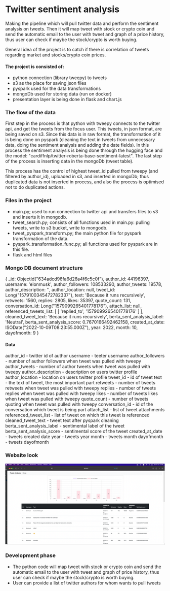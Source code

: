# Twitter sentiment analysis

Making the pipeline which will pull twitter data and perform the sentiment analysis on tweets. Then it will map tweet with stock or crypto coin and send the automatic email to the user with tweet and graph of a price history, thus user can check if maybe the stock/crypto is worth buying.

General idea of the project is to catch if there is correlation of tweets regarding market and stocks/crypto coin prices.

#### The project is consisted of:
- python connection (library tweepy) to tweets
- s3 as the place for saving json files
- pyspark used for the data transformations
- mongoDb used for storing data (run on docker)
- presentation layer is being done in flask and chart.js

### The flow of the data

First step in the process is that python with tweepy connects to the twitter api, and get the tweets from the focus user. This tweets, in json format, are being saved on s3. Since this data is in raw format, the transformation of it is being done on pyspark (cleaning the text in tweets from unnecessary data, doing the sentiment analysis and adding the date fields). In this process the sentiment analysis is being done through the hugging face and the model: "cardiffnlp/twitter-roberta-base-sentiment-latest". The last step of the process is inserting data in the mongoDb (tweet table).

This process has the control of highest tweet_id pulled from tweepy (and filtered by author_id), uploaded in s3, and inserted in mongoDb; thus duplicated data is not inserted in process, and also the process is optimised not to do duplicated actions.

### Files in the project

- main.py; used to run connection to twitter api and transfers files to s3 and inserts it in mongodb.
- tweet_search.py; consists of all functions used in main.py: pulling tweets, write to s3 bucket, write to mongodb.
- tweet_pyspark_transform.py; the main python file for pyspark transformation of the data.
- pyspark_transformation_func.py; all functions used for pyspark are in this file.
- flask and html files

### Mongo DB document structure

{
    _id: ObjectId("634adcd96fa6d26a4f6c5c0f"),
    author_id: 44196397,
    username: 'elonmusk',
    author_followers: 108533290,
    author_tweets: 19578,
    author_description: '',
    author_location: null,
    tweet_id: Long("1579100345472782337"),
    text: 'Because it runs recursively',
    retweets: 1560,
    replies: 2805,
    likes: 35397,
    quote_count: 131,
    conversation_id: Long("1579099265401778176"),
    attach_list: null,
    referenced_tweets_list: [ [ 'replied_to', '1579099265401778176' ] ],
    cleaned_tweet_text: 'Because it runs recursively',
    berta_sent_analysis_label: 'Neutral',
    berta_sent_analysis_score: 0.7670166492462158,
    created_at_date: ISODate("2022-10-09T08:23:55.000Z"),
    year: 2022,
    month: 10,
    dayofmonth: 9
  }

#### Data
author_id - twitter id of author
username - teeter username
author_followers - number of author followers when tweet was pulled with tweepy
author_tweets - number of author tweets when tweet was pulled with tweepy
author_description - description on users twitter profile
author_location - location on users twitter profile
tweet_id - id of tweet
text - the text of tweet, the most important part
retweets - number of tweets retweets when tweet was pulled with tweepy
replies - number of tweets replies when tweet was pulled with tweepy
likes - number of tweets likes when tweet was pulled with tweepy
quote_count - number of tweets quoting when tweet was pulled with tweepy
conversation_id - id of the conversation which tweet is being part
attach_list - list of tweet attachments
referenced_tweet_list - list of tweet on which this tweet is referenced
cleaned_tweet_text - tweet text after pyspark cleaning
berta_sent_analysis_label - sentimental label of the tweet
berta_sent_analysis_score - sentimental score of the tweet
created_at_date -  tweets created date
year - tweets year
month - tweets month
dayofmonth - tweets dayofmonth

### Website look

<img src="/images/main-page.png" alt="photo of main page view" title="Twitter Sentiment Analysis">

### Development phase

- The python code will map tweet with stock or crypto coin and send the automatic email to the user with tweet and graph of price history, thus user can check if maybe the stock/crypto is worth buying.
- User can provide a list of twitter authors for whom wants to pull tweets
